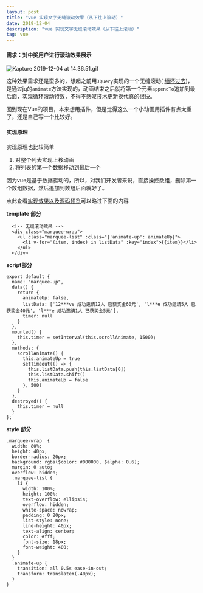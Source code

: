 ```yaml
---
layout: post
title: "vue 实现文字无缝滚动效果（从下往上滚动）"
date: 2019-12-04
description: "vue 实现文字无缝滚动效果（从下往上滚动）"
tag: vue 
---   
```


#### 需求：对中奖用户进行滚动效果展示

![Kapture 2019-12-04 at 14.36.51.gif](https://image-static.segmentfault.com/398/380/3983800482-5de7541f3d3e9_articlex)

这种效果需求还是蛮多的，想起之前用`JQuery`实现的一个无缝滚动( [缅怀过去](https://www.jq22.com/jquery-info1237))，是通过jq的`animate`方法实现的，动画结束之后就将第一个元素`appendTo`追加到最后面，实现循环滚动特效，不得不感叹技术更新换代真的很快。

回到现在Vue的项目，本来想用插件，但是觉得这么一个小动画用插件有点太重了，还是自己写一个比较好。

#### 实现原理

实现原理也比较简单

1. 对整个列表实现上移动画
2. 将列表的第一个数据移动到最后一个

因为vue是基于数据驱动的，所以，对我们开发者来说，直接操控数组，删除第一个数组数据，然后追加到数组后面就好了。

点此查看[实现效果以及源码预览](https://codesandbox.io/s/crazy-hermann-s18jm?fontsize=14&hidenavigation=1&theme=dark)可以略过下面的内容

**template 部分**

      <!-- 无缝滚动效果 -->
      <div class="marquee-wrap">
        <ul class="marquee-list" :class="{'animate-up': animateUp}">
          <li v-for="(item, index) in listData" :key="index">{{item}}</li>
        </ul>
      </div>
      
**script部分**

    export default {
      name: "marquee-up",
      data() {
        return {
          animateUp: false,
          listData: ['12***ve 成功邀请12人 已获奖金60元', 'l***e 成功邀请5人 已获奖金40元', 'l***e 成功邀请1人 已获奖金5元'],
          timer: null
        }
      },
      mounted() {
        this.timer = setInterval(this.scrollAnimate, 1500);
      },
      methods: {
        scrollAnimate() {
          this.animateUp = true
          setTimeout(() => {
            this.listData.push(this.listData[0])
            this.listData.shift()
            this.animateUp = false
          }, 500)
        }
      },
      destroyed() {
        this.timer = null
      }
    };
    
**style 部分**

    .marquee-wrap  {
      width: 80%;
      height: 40px;
      border-radius: 20px;
      background: rgba($color: #000000, $alpha: 0.6);
      margin: 0 auto;
      overflow: hidden;
      .marquee-list {
        li {
          width: 100%;
          height: 100%;
          text-overflow: ellipsis;
          overflow: hidden;
          white-space: nowrap;
          padding: 0 20px;
          list-style: none;
          line-height: 40px;
          text-align: center;
          color: #fff;
          font-size: 18px;
          font-weight: 400;
        }
      }
      .animate-up {
        transition: all 0.5s ease-in-out;
        transform: translateY(-40px);
      }
    }